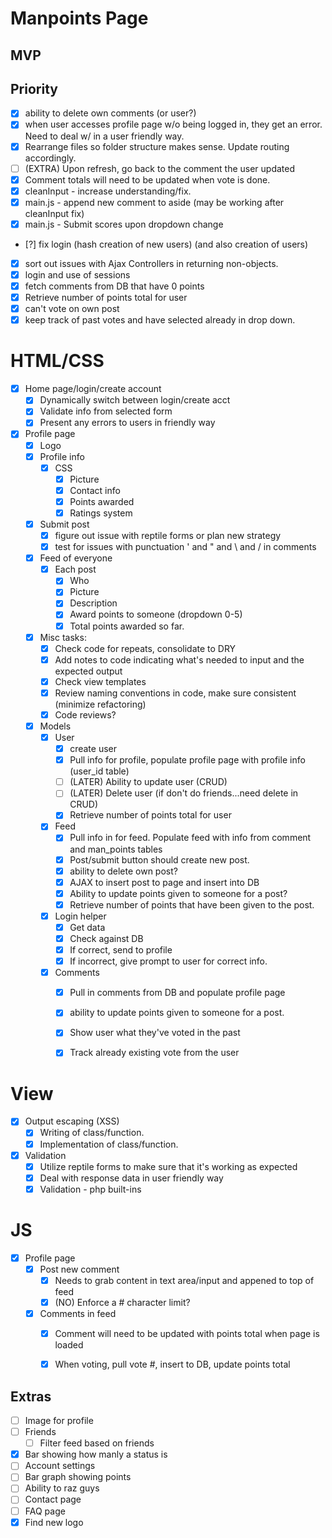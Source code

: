 # Manpoints Page

## MVP

## Priority
- [x] ability to delete own comments (or user?)
- [x] when user accesses profile page w/o being logged in, they get an error.  Need to deal w/ in a user friendly way.
- [x] Rearrange files so folder structure makes sense.  Update routing accordingly.
- [ ] (EXTRA) Upon refresh, go back to the comment the user updated 
- [x] Comment totals will need to be updated when vote is done.
- [x] cleanInput - increase understanding/fix.
- [x] main.js - append new comment to aside (may be working after cleanInput fix)
- [x] main.js - Submit scores upon dropdown change
- [?] fix login (hash creation of new users) (and also creation of users)
- [x] sort out issues with Ajax Controllers in returning non-objects.
- [x] login and use of sessions
- [x] fetch comments from DB that have 0 points
- [x] Retrieve number of points total for user
- [x] can't vote on own post
- [x] keep track of past votes and have selected already in drop down.

# HTML/CSS
- [x] Home page/login/create account
  - [X] Dynamically switch between login/create acct
  - [x] Validate info from selected form
  - [x] Present any errors to users in friendly way
- [x] Profile page
  - [x] Logo
  - [x] Profile info
    - [x] CSS
      - [x] Picture
      - [x] Contact info
      - [x] Points awarded
      - [x] Ratings system

  - [x] Submit post
    - [x] figure out issue with reptile forms or plan new strategy
    - [x] test for issues with punctuation ' and " and \ and / in comments
  - [x] Feed of everyone
    - [x] Each post
      - [x] Who
      - [x] Picture
      - [x] Description
      - [x] Award points to someone (dropdown 0-5)
      - [x] Total points awarded so far.
  
  - [x] Misc tasks:
    - [x] Check code for repeats, consolidate to DRY
    - [x] Add notes to code indicating what's needed to input and the expected output
    - [x] Check view templates
    - [x] Review naming conventions in code, make sure consistent (minimize refactoring)
    - [x] Code reviews?

  - [x] Models
    - [x] User
      - [x] create user
      - [x] Pull info for profile, populate profile page with profile info (user_id table)
      - [ ] (LATER) Ability to update user (CRUD)
      - [ ] (LATER) Delete user (if don't do friends...need delete in CRUD)
      - [x] Retrieve number of points total for user
    - [x] Feed
      - [x] Pull info in for feed.  Populate feed with info from comment and man_points tables
      - [x] Post/submit button should create new post.
      - [x] ability to delete own post?
      - [x] AJAX to insert post to page and insert into DB
      - [x] Ability to update points given to someone for a post?
      - [x] Retrieve number of points that have been given to the post.
    - [x] Login helper
      - [x] Get data
      - [x] Check against DB
      - [x] If correct, send to profile
      - [x] If incorrect, give prompt to user for correct info.
    - [x] Comments
      - [x] Pull in comments from DB and populate profile page
      - [x] ability to update points given to someone for a post.
      - [x] Show user what they've voted in the past
      - [x] Track already existing vote from the user


 # View     
  - [x] Output escaping (XSS)
    - [x] Writing of class/function.
    - [x] Implementation of class/function.
    
  - [x] Validation
    - [x] Utilize reptile forms to make sure that it's working as expected
    - [x] Deal with response data in user friendly way
    - [x] Validation - php built-ins

# JS
  - [x] Profile page
    - [x] Post new comment
      - [x] Needs to grab content in text area/input and appened to top of feed
      - [x] (NO) Enforce a # character limit?
    - [x] Comments in feed
      - [x] Comment will need to be updated with points total when page is loaded
      - [x] When voting, pull vote #, insert to DB, update points total


## Extras
- [ ] Image for profile
- [ ] Friends
  - [ ] Filter feed based on friends
- [x] Bar showing how manly a status is
- [ ] Account settings
- [ ] Bar graph showing points
- [ ] Ability to raz guys
- [ ] Contact page
- [ ] FAQ page
- [x] Find new logo

